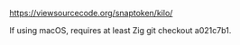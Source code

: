 https://viewsourcecode.org/snaptoken/kilo/

If using macOS, requires at least Zig git checkout a021c7b1.
